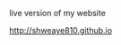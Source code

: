 <head>
  <p> live version of my website </p>
</head>
<body>
  <a href=http://shweaye810.github.io> http://shweaye810.github.io</a>
</body>
